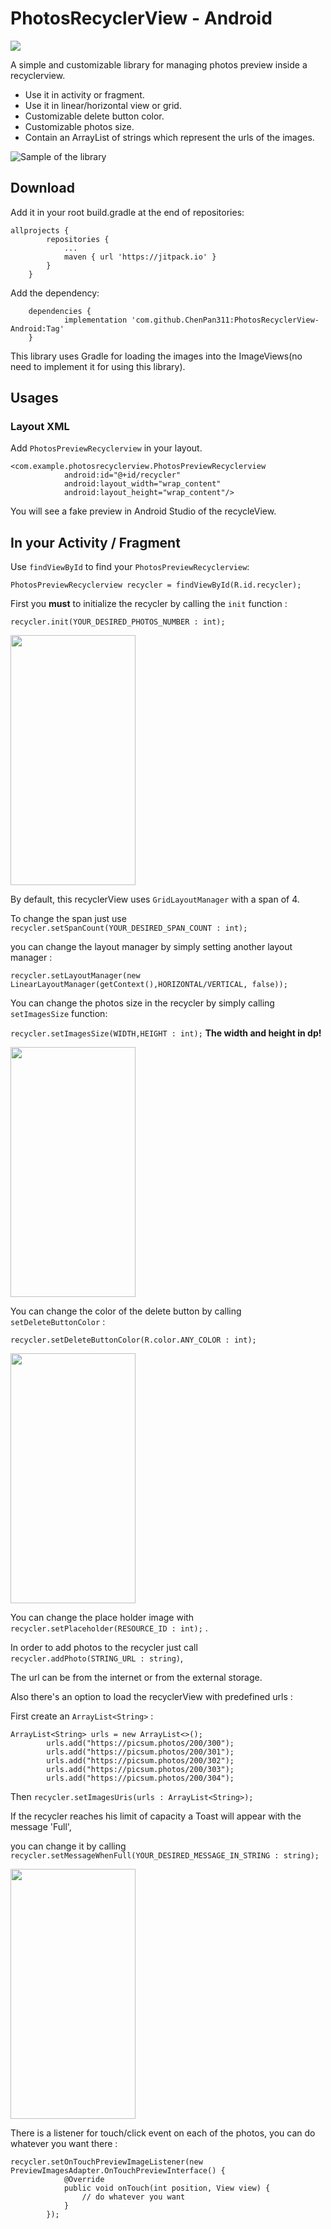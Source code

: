 # PhotosRecyclerView - Android
[![](https://jitpack.io/v/ChenPan311/PhotosRecyclerView-Android.svg)](https://jitpack.io/#ChenPan311/PhotosRecyclerView-Android)

A simple and customizable library for managing photos preview inside a recyclerview.
* Use it in activity or fragment.
* Use it in linear/horizontal view or grid.
* Customizable delete button color.
* Customizable photos size.
* Contain an ArrayList of strings which represent the urls of the images.

![Sample of the library](samples/sample.gif)

## Download
Add it in your root build.gradle at the end of repositories:

```
allprojects {
		repositories {
			...
			maven { url 'https://jitpack.io' }
		}
	}
```

Add the dependency:

```
	dependencies {
	        implementation 'com.github.ChenPan311:PhotosRecyclerView-Android:Tag'
	}
```


This library uses Gradle for loading the images into the ImageViews(no need to implement it for using this library).

## Usages
### Layout XML
Add ` PhotosPreviewRecyclerview ` in your layout.

``` 
<com.example.photosrecyclerview.PhotosPreviewRecyclerview
            android:id="@+id/recycler"
            android:layout_width="wrap_content"
            android:layout_height="wrap_content"/> 
```

You will see a fake preview in Android Studio of the recycleView.

## In your Activity / Fragment
Use ` findViewById ` to find your ` PhotosPreviewRecyclerview `:

`PhotosPreviewRecyclerview recycler = findViewById(R.id.recycler);`

First you **must** to initialize the recycler by calling the `init` function :

`recycler.init(YOUR_DESIRED_PHOTOS_NUMBER : int);`

<img src="samples/example1.jpg" width="200" height="400">

By default, this recyclerView uses `GridLayoutManager` with a span of 4.

To change the span just use `recycler.setSpanCount(YOUR_DESIRED_SPAN_COUNT : int);`

you can change the layout manager by simply setting another layout manager :

`recycler.setLayoutManager(new LinearLayoutManager(getContext(),HORIZONTAL/VERTICAL, false));`

You can change the photos size in the recycler by simply calling `setImagesSize` function:

`recycler.setImagesSize(WIDTH,HEIGHT : int);`
**The width and height in dp!**

<img src="samples/examplesize.jpg" width="200" height="400">

You can change the color of the delete button by calling `setDeleteButtonColor` :

`recycler.setDeleteButtonColor(R.color.ANY_COLOR : int);`

<img src="samples/examplecolor.jpg" width="200" height="400">

You can change the place holder image with `recycler.setPlaceholder(RESOURCE_ID : int);` .

In order to add photos to the recycler just call `recycler.addPhoto(STRING_URL : string)`,

The url can be from the internet or from the external storage.

Also there's an option to load the recyclerView with predefined urls :

First create an `ArrayList<String>` :
```
ArrayList<String> urls = new ArrayList<>();
        urls.add("https://picsum.photos/200/300");
        urls.add("https://picsum.photos/200/301");
        urls.add("https://picsum.photos/200/302");
        urls.add("https://picsum.photos/200/303");
        urls.add("https://picsum.photos/200/304");
```
Then `recycler.setImagesUris(urls : ArrayList<String>);`

If the recycler reaches his limit of capacity a Toast will appear with the message 'Full',

you can change it by calling `recycler.setMessageWhenFull(YOUR_DESIRED_MESSAGE_IN_STRING : string);`

<img src="samples/examplemsg.jpg" width="200" height="400">

There is a listener for touch/click event on each of the photos, you can do whatever you want there : 
```
recycler.setOnTouchPreviewImageListener(new PreviewImagesAdapter.OnTouchPreviewInterface() {
            @Override
            public void onTouch(int position, View view) {
                // do whatever you want
            }
        });
```
